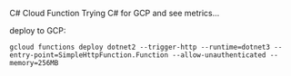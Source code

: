 C# Cloud Function
Trying C# for GCP and see metrics...

deploy to GCP:

```
gcloud functions deploy dotnet2 --trigger-http --runtime=dotnet3 --entry-point=SimpleHttpFunction.Function --allow-unauthenticated --memory=256MB
```

